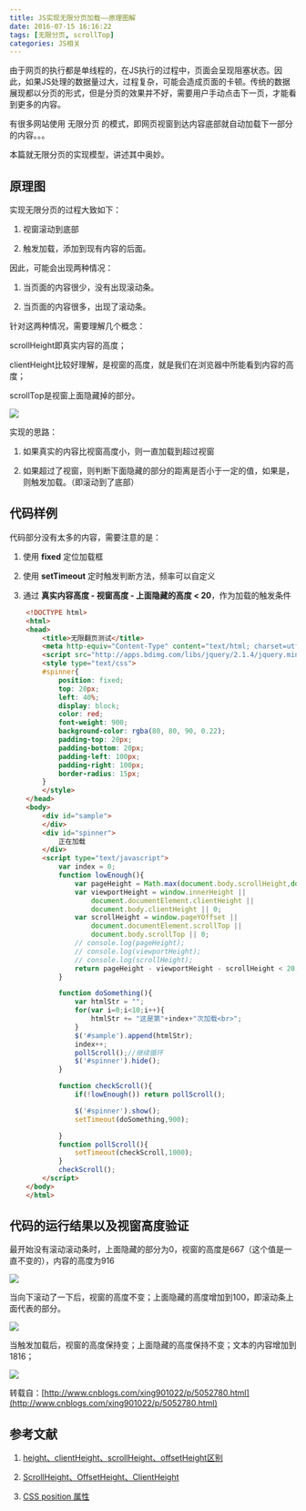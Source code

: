```yaml
---
title: JS实现无限分页加载——原理图解
date: 2016-07-15 16:16:22
tags: [无限分页, scrollTop]
categories: JS相关
---
```

由于网页的执行都是单线程的，在JS执行的过程中，页面会呈现阻塞状态。因此，如果JS处理的数据量过大，过程复杂，可能会造成页面的卡顿。传统的数据展现都以分页的形式，但是分页的效果并不好，需要用户手动点击下一页，才能看到更多的内容。

有很多网站使用 无限分页 的模式，即网页视窗到达内容底部就自动加载下一部分的内容。。。

本篇就无限分页的实现模型，讲述其中奥妙。
<!-- more -->
## 原理图

实现无限分页的过程大致如下：

1. 视窗滚动到底部

2. 触发加载，添加到现有内容的后面。

因此，可能会出现两种情况：

1. 当页面的内容很少，没有出现滚动条。

2. 当页面的内容很多，出现了滚动条。

针对这两种情况，需要理解几个概念：

scrollHeight即真实内容的高度；

clientHeight比较好理解，是视窗的高度，就是我们在浏览器中所能看到内容的高度；

scrollTop是视窗上面隐藏掉的部分。

![](http://images2015.cnblogs.com/blog/449064/201512/449064-20151216234331693-1773584890.png)

实现的思路：

1. 如果真实的内容比视窗高度小，则一直加载到超过视窗

2. 如果超过了视窗，则判断下面隐藏的部分的距离是否小于一定的值，如果是，则触发加载。（即滚动到了底部）

## 代码样例

代码部分没有太多的内容，需要注意的是：

1. 使用 **fixed** 定位加载框

2. 使用 **setTimeout** 定时触发判断方法，频率可以自定义

3. 通过 **真实内容高度 - 视窗高度 - 上面隐藏的高度 < 20**，作为加载的触发条件

``` html
    <!DOCTYPE html>
    <html>
    <head>
        <title>无限翻页测试</title>
        <meta http-equiv="Content-Type" content="text/html; charset=utf-8" />
        <script src="http://apps.bdimg.com/libs/jquery/2.1.4/jquery.min.js"></script>
        <style type="text/css">
        #spinner{
            position: fixed;
            top: 20px;
            left: 40%;
            display: block;
            color: red;
            font-weight: 900;
            background-color: rgba(80, 80, 90, 0.22);
            padding-top: 20px;
            padding-bottom: 20px;
            padding-left: 100px;
            padding-right: 100px;
            border-radius: 15px;
        }
        </style>
    </head>
    <body>
        <div id="sample">
        </div>
        <div id="spinner">
            正在加载
        </div>
        <script type="text/javascript">
            var index = 0;
            function lowEnough(){
                var pageHeight = Math.max(document.body.scrollHeight,document.body.offsetHeight);
                var viewportHeight = window.innerHeight ||
                    document.documentElement.clientHeight ||
                    document.body.clientHeight || 0;
                var scrollHeight = window.pageYOffset ||
                    document.documentElement.scrollTop ||
                    document.body.scrollTop || 0;
                // console.log(pageHeight);
                // console.log(viewportHeight);
                // console.log(scrollHeight);
                return pageHeight - viewportHeight - scrollHeight < 20;
            }

            function doSomething(){
                var htmlStr = "";
                for(var i=0;i<10;i++){
                    htmlStr += "这是第"+index+"次加载<br>";
                }
                $('#sample').append(htmlStr);
                index++;
                pollScroll();//继续循环
                $('#spinner').hide();
            }

            function checkScroll(){
                if(!lowEnough()) return pollScroll();

                $('#spinner').show();
                setTimeout(doSomething,900);

            }
            function pollScroll(){
                setTimeout(checkScroll,1000);
            }
            checkScroll();
        </script>
    </body>
    </html>
```

## 代码的运行结果以及视窗高度验证

最开始没有滚动滚动条时，上面隐藏的部分为0，视窗的高度是667（这个值是一直不变的），内容的高度为916

![](http://images2015.cnblogs.com/blog/449064/201512/449064-20151216234758709-1880154929.png)

当向下滚动了一下后，视窗的高度不变；上面隐藏的高度增加到100，即滚动条上面代表的部分。

![](http://images2015.cnblogs.com/blog/449064/201512/449064-20151216234926849-1722639107.png)

当触发加载后，视窗的高度保持变；上面隐藏的高度保持不变；文本的内容增加到1816；

![](http://images2015.cnblogs.com/blog/449064/201512/449064-20151216235051412-811968279.png)

转载自：[http://www.cnblogs.com/xing901022/p/5052780.html](http://www.cnblogs.com/xing901022/p/5052780.html)

## 参考文献

1. [height、clientHeight、scrollHeight、offsetHeight区别](http://www.cnblogs.com/yuteng/articles/1894578.html)

2. [ScrollHeight、OffsetHeight、ClientHeight](http://www.cnblogs.com/wang726zq/archive/2012/05/10/2494256.html)

3. [CSS position 属性](http://www.w3school.com.cn/cssref/pr_class_position.asp)
